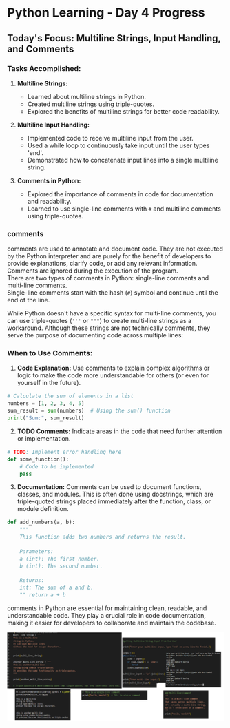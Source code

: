 # Python Learning - Day 4 Progress

## Today's Focus: Multiline Strings, Input Handling, and Comments

### Tasks Accomplished:

1. **Multiline Strings:**
   - Learned about multiline strings in Python.
   - Created multiline strings using triple-quotes.
   - Explored the benefits of multiline strings for better code readability.

2. **Multiline Input Handling:**
   - Implemented code to receive multiline input from the user.
   - Used a while loop to continuously take input until the user types 'end'.
   - Demonstrated how to concatenate input lines into a single multiline string.

3. **Comments in Python:**
   - Explored the importance of comments in code for documentation and readability.
   - Learned to use single-line comments with `#` and multiline comments using triple-quotes. 
### comments
comments are used to annotate and document code. They are not executed by the Python interpreter and are purely for the benefit of developers to provide explanations, clarify code, or add any relevant information. Comments are ignored during the execution of the program.
<br>
There are two types of comments in Python: single-line comments and multi-line comments. <br>
Single-line comments start with the hash (`#`) symbol and continue until the end of the line.<br>

While Python doesn't have a specific syntax for multi-line comments, you can use triple-quotes (`'''` or `"""`) to create multi-line strings as a workaround. Although these strings are not technically comments, they serve the purpose of documenting code across multiple lines:
<br> 
### When to Use Comments:

1. **Code Explanation:** Use comments to explain complex algorithms or logic to make the code more understandable for others (or even for yourself in the future).

```python
# Calculate the sum of elements in a list
numbers = [1, 2, 3, 4, 5]
sum_result = sum(numbers)  # Using the sum() function
print("Sum:", sum_result)
```

2. **TODO Comments:** Indicate areas in the code that need further attention or implementation.

```python
# TODO: Implement error handling here
def some_function():
    # Code to be implemented
    pass
```

3. **Documentation:** Comments can be used to document functions, classes, and modules. This is often done using docstrings, which are triple-quoted strings placed immediately after the function, class, or module definition.

```python
def add_numbers(a, b):
    """
    This function adds two numbers and returns the result.

    Parameters:
    a (int): The first number.
    b (int): The second number.

    Returns:
    int: The sum of a and b.
    "" return a + b
```

 comments in Python are essential for maintaining clean, readable, and understandable code. They play a crucial role in code documentation, making it easier for developers to collaborate and maintain the codebase.
<br>

 ![Image](https://github.com/Poorani-27/Learning_python/blob/main/Day4/Day4.png)
